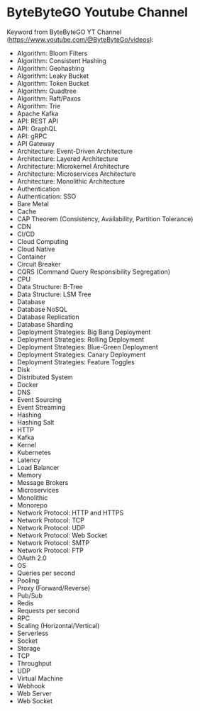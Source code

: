 # ByteByteGO Youtube Channel

Keyword from ByteByteGO YT Channel (https://www.youtube.com/@ByteByteGo/videos):

- Algorithm: Bloom Filters
- Algorithm: Consistent Hashing
- Algorithm: Geohashing
- Algorithm: Leaky Bucket
- Algorithm: Token Bucket
- Algorithm: Quadtree
- Algorithm: Raft/Paxos
- Algorithm: Trie
- Apache Kafka
- API: REST API
- API: GraphQL
- API: gRPC
- API Gateway
- Architecture: Event-Driven Architecture
- Architecture: Layered Architecture
- Architecture: Microkernel Architecture
- Architecture: Microservices Architecture
- Architecture: Monolithic Architecture
- Authentication
- Authentication: SSO
- Bare Metal
- Cache
- CAP Theorem (Consistency, Availability, Partition Tolerance)
- CDN
- CI/CD
- Cloud Computing
- Cloud Native
- Container
- Circuit Breaker
- CQRS (Command Query Responsibility Segregation)
- CPU
- Data Structure: B-Tree
- Data Structure: LSM Tree
- Database
- Database NoSQL
- Database Replication
- Database Sharding
- Deployment Strategies: Big Bang Deployment
- Deployment Strategies: Rolling Deployment
- Deployment Strategies: Blue-Green Deployment
- Deployment Strategies: Canary Deployment
- Deployment Strategies: Feature Toggles
- Disk
- Distributed System
- Docker
- DNS
- Event Sourcing
- Event Streaming
- Hashing
- Hashing Salt
- HTTP
- Kafka
- Kernel
- Kubernetes
- Latency
- Load Balancer
- Memory
- Message Brokers
- Microservices
- Monolithic
- Monorepo
- Network Protocol: HTTP and HTTPS
- Network Protocol: TCP
- Network Protocol: UDP
- Network Protocol: Web Socket
- Network Protocol: SMTP
- Network Protocol: FTP
- OAuth 2.0
- OS
- Queries per second
- Pooling
- Proxy (Forward/Reverse)
- Pub/Sub
- Redis
- Requests per second
- RPC
- Scaling (Horizontal/Vertical)
- Serverless
- Socket
- Storage
- TCP
- Throughput
- UDP
- Virtual Machine
- Webhook
- Web Server
- Web Socket